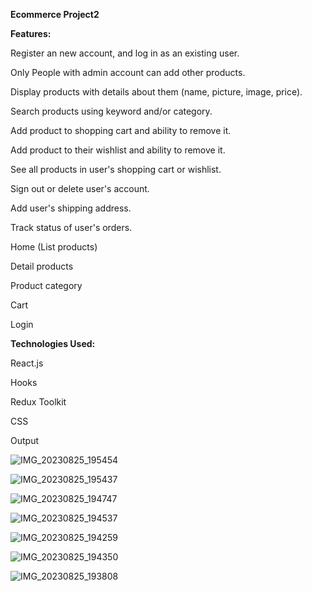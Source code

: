 <strong>Ecommerce Project2</strong>

<strong>Features:</strong>

Register an new account, and log in as an existing user.

Only People with admin account can add other products.

Display products with details about them (name, picture, image, price).

Search products using keyword and/or category.

Add product to shopping cart and ability to remove it.

Add product to their wishlist and ability to remove it.

See all products in user's shopping cart or wishlist.

Sign out or delete user's account.

Add user's shipping address.

Track status of user's orders.

Home (List products)

Detail products

Product category

Cart

Login 

<strong>Technologies Used:</strong>

React.js

Hooks

Redux Toolkit

CSS

Output


![IMG_20230825_195454](https://github.com/Maclynmac/Ecommerce-project2/assets/118000127/f939f69f-ccca-4bf8-ab0f-0808745a2976)

![IMG_20230825_195437](https://github.com/Maclynmac/Ecommerce-project2/assets/118000127/70e827d8-f5aa-4b61-9650-91e0f64175cd)

![IMG_20230825_194747](https://github.com/Maclynmac/Ecommerce-project2/assets/118000127/d9575811-3c8c-4acb-a350-f7a46467aa7d)

![IMG_20230825_194537](https://github.com/Maclynmac/Ecommerce-project2/assets/118000127/66fe479f-aadc-4470-a2c9-792e3b1157b7)

![IMG_20230825_194259](https://github.com/Maclynmac/Ecommerce-project2/assets/118000127/e053f644-c70c-4d13-9711-b5a98724b699)

![IMG_20230825_194350](https://github.com/Maclynmac/Ecommerce-project2/assets/118000127/02882c8a-7f9e-4050-a6f7-976c77642d48)

![IMG_20230825_193808](https://github.com/Maclynmac/Ecommerce-project2/assets/118000127/067d1e3c-dec0-4502-a2da-48f0530774ad)









